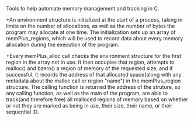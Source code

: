 Tools to help automate memory management and tracking in C.

+An environment structure is initialized at the start of a process, taking in
limits on the number of allocations, as well as the number of bytes the program
may allocate at one time. The initialization sets up an array of memPlus_regions,
which will be used to record data about every memory allocation during the execution
of the program.

+Every memPlus_alloc call checks the environment structure for the first region in
the array not in use. It then occupies that region, attempts to malloc() and bzero()
a region of memory of the requested size, and if successful, it records the address
of that allocated space(along with any metadata about the malloc call or region "name")
in the memPlus_region structure. The calling function is returned the address of the
struture, so any calling function, as well as the main of the program, are able
to track(and therefore free) all malloced regions of memory based on whether or not
they are marked as being in use, their size, their name, or their sequential ID.